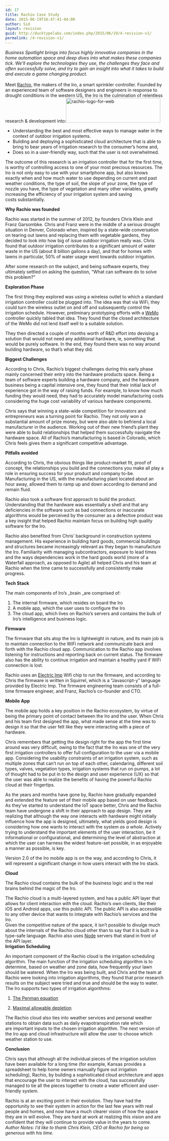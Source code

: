 ```yaml
---
id: 17
title: Rachio Case Study
date: 2015-06-19T16:47:41-04:00
author: Sid
layout: revision
guid: http://ducktypelabs.com/index.php/2015/06/19/4-revision-v1/
permalink: /4-revision-v1/
---
```

<div>
  <div>
    <em>Business Spotlight brings into focus highly innovative companies in the home automation space and deep dives into what makes these companies tick. We’ll explore the technologies they use, the challenges they face and often successfully solve, and try to gain an insight into what it takes to build and execute a game changing product.</em>
  </div>
</div>

<div>
  <em> </em>
</div>

<div>
  <div>
    Meet <a href="http://rachio.com/" target="_blank">Rachio</a>, the makers of the Iro, a smart sprinkler controller. Founded by an experienced team of software designers and engineers in response to drought conditions in the western US, the Iro is the culmination of relentless research & development into:<img class="alignnone size-medium wp-image-16" src="http://ducktypelabs.com/wp-content/uploads/2015/06/rachio-logo-for-web-300x78.png" alt="rachio-logo-for-web" width="300" height="78" srcset="https://ducktypelabs.com/wp-content/uploads/2015/06/rachio-logo-for-web-300x78.png 300w, https://ducktypelabs.com/wp-content/uploads/2015/06/rachio-logo-for-web-1024x265.png 1024w, https://ducktypelabs.com/wp-content/uploads/2015/06/rachio-logo-for-web-698x181.png 698w, https://ducktypelabs.com/wp-content/uploads/2015/06/rachio-logo-for-web.png 1800w" sizes="(max-width: 300px) 100vw, 300px" />
  </div>
  
  <ul>
    <li>
      Understanding the best and most effective ways to manage water in the context of outdoor irrigation systems.
    </li>
    <li>
      Building and deploying a sophisticated cloud architecture that is able to bring to bear years of irrigation research to the consumer&#8217;s home and,
    </li>
    <li>
      Does so in a user-friendly way, such that the user is not overwhelmed.
    </li>
  </ul>
</div>

The outcome of this research is an irrigation controller that for the first time, is worthy of controlling access to one of your most precious resources. The Iro is not only easy to use with your smartphone app, but also knows exactly when and how much water to use depending on current and past weather conditions, the type of soil, the slope of your zone, the type of nozzle you have, the type of vegetation and many other variables, greatly increasing the efficiency of your irrigation system and saving costs substantially.

**Why Rachio was founded**

Rachio was started in the summer of 2012, by founders Chris Klein and Franz Garsombke. Chris and Franz were in the middle of a serious drought situation in Denver, Colorado when, inspired by a state-wide conversation on tearing out lawns and replacing them with vegetable gardens, they decided to look into how big of issue outdoor irrigation really was. Chris found that outdoor irrigation contributes to a significant amount of water waste in the US (about 8 billion gallons a day), and that for homes with lawns in particular, 50% of water usage went towards outdoor irrigation.

After some research on the subject, and being software experts, they ultimately settled on asking the question, &#8220;What can software do to solve this problem?&#8221;

**Exploration Phase**

The first thing they explored was using a wireless outlet to which a standard irrigation controller could be plugged into. The idea was that via WiFi, they could turn the wireless outlet on and off and subsequently control the irrigation schedule. However, preliminary prototyping efforts with a <a href="http://www.belkin.com/us/Products/home-automation/c/wemo-home-automation/" target="_blank">WeMo</a> controller quickly tabled that idea. They found that the closed architecture of the WeMo did not lend itself well to a suitable solution.

They then directed a couple of months worth of R&D effort into devising a solution that would not need any additional hardware, ie, something that would be purely software. In the end, they found there was no way around building hardware, so that&#8217;s what they did.

**Biggest Challenges**

According to Chris, Rachio&#8217;s biggest challenges during this early phase mainly concerned their entry into the hardware products space. Being a team of software experts building a hardware company, and the hardware business being a capital intensive one, they found that their initial lack of experience got in the way of raising funds. For example, to know how much funding they would need, they had to accurately model manufacturing costs considering the huge cost variability of various hardware components.

Chris says that winning a state-wide competition for innovators and entrepreneurs was a turning point for Rachio. They not only won a substantial amount of prize money, but were also able to befriend a local manufacturer in the audience. Working out of their new friend&#8217;s plant they were able to build relationships that helped them successfully navigate the hardware space. All of Rachio&#8217;s manufacturing is based in Colorado, which Chris feels gives them a significant competitive advantage.

**Pitfalls avoided**

According to Chris, the obvious things like product-market fit, proof of concept, the relationships you build and the connections you make all play a role in ensuring success for your product and company to-be. Manufacturing in the US, with the manufacturing plant located about an hour away, allowed them to ramp up and down according to demand and remain fluid.

Rachio also took a software first approach to build the product. Understanding that the hardware was essentially a shell and that any deficiencies in the software such as bad connections or inaccurate algorithms would be perceived by the consumer as a defective product was a key insight that helped Rachio maintain focus on building high quality software for the Iro.

Rachio also benefited from Chris&#8217; background in construction systems management. His experience in building hard goods, commercial buildings and structures became increasingly relevant as they began to manufacture the Iro. Familiarity with managing subcontractors, exposure to lead times and the ways dependencies work in the hard goods world (more of a Waterfall approach, as opposed to Agile) all helped Chris and his team at Rachio when the time came to successfully and consistently make progress.

**Tech Stack**

The main components of Iro&#8217;s _brain _are comprised of:

  1. The internal firmware, which resides on board the Iro
  2. A mobile app, which the user uses to configure the Iro
  3. The cloud app, which lives on Rachio&#8217;s servers and contains the bulk of Iro&#8217;s intelligence and business logic.

**Firmware**

The firmware that sits atop the Iro is lightweight in nature, and its main job is to maintain connection to the WiFi network and communicate back and forth with the Rachio cloud app. Communication to the Rachio app involves listening for instructions and reporting back on current status. The firmware also has the ability to continue irrigation and maintain a healthy yard if WiFi connection is lost.

Rachio uses an <a href="https://electricimp.com/" target="_blank">Electric Imp</a> Wifi chip to run the firmware, and according to Chris the firmware is written in Squirrel, which is a &#8220;Javascript-y&#8221; language provided by Electric Imp. The firmware engineering team consists of a full-time firmware engineer, and Franz, Rachio&#8217;s co-founder and CTO.

**Mobile App**

The mobile app holds a key position in the Rachio ecosystem, by virtue of being the primary point of contact between the Iro and the user. When Chris and his team first designed the app, what made sense at the time was to design it so that the user felt like they were interacting with a piece of hardware.

Chris remembers that getting the design right for the app the first time around was very difficult, owing to the fact that the Iro was one of the very first irrigation controllers to offer full configuration to the user via a mobile app. Considering the usability constraints of an irrigation system, such as multiple zones that can&#8217;t run on top of each other, calendaring, different soil types, valves, vegetation types, irrigation systems that run on pumps, a lot of thought had to be put in to the design and user experience (UX) so that the user was able to realize the benefits of having the powerful Rachio cloud at their fingertips.

As the years and months have gone by, Rachio have gradually expanded and extended the feature set of their mobile app based on user feedback. As they&#8217;ve started to understand the IoT space better, Chris and the Rachio team have undergone a shift in their approach to app design. They are realizing that although the way one interacts with hardware might initially influence how the app is designed, ultimately, what yields good design is considering how one wants to interact with the system _as a_ _whole_. Actively trying to understand the important elements of the user interaction, be it informational or configurational, and determining the level of abstraction at which the user can harness the widest feature-set possible, in as enjoyable a manner as possible, is key.

Version 2.0 of the Iro mobile app is on the way, and according to Chris, it will represent a significant change in how users interact with the Iro stack.

**Cloud**

The Rachio cloud contains the bulk of the business logic and is the real brains behind the magic of the Iro.

<div>
  The Rachio cloud is a multi-layered system, and has a public API layer that allows for client interaction with the cloud. Rachio&#8217;s own clients, like their iOS and Android apps, use this public API. The public API is also accessible to any other device that wants to integrate with Rachio&#8217;s services and the Iro.
</div>

<div>
</div>

<div>
  Given the competitive nature of the space, it isn&#8217;t possible to divulge much about the internals of the Rachio cloud other than to say that it is built in a type-safe language. Rachio also uses <a href="https://nodejs.org/" target="_blank">Node</a> servers that stand in front of the API layer.
</div>

<div>
</div>

<div>
  <strong>Irrigation Scheduling</strong>
</div>

An important component of the Rachio cloud is the irrigation scheduling algorithm. The main function of the irrigation scheduling algorithm is to determine, based on weather and zone data, how frequently your lawn should be watered. When the Iro was being built, and Chris and the team at Rachio were looking into irrigation algorithms, they found that prior research results on the subject were tried and true and should be the way to water. The Iro supports two types of irrigation algorithms:

1) <a href="https://en.wikipedia.org/wiki/Penman_equation" target="_blank">The Penman equation</a>

2) <a href="http://waterquality.montana.edu/docs/irrigation/depletion.shtml" target="_blank">Maximal allowable depletion</a>

The Rachio cloud also ties into weather services and personal weather stations to obtain data such as daily evapotranspiration rate which are important inputs to the chosen irrigation algorithm. The next version of the Iro app and cloud infrastructure will allow the user to choose which weather station to use.

**Conclusion**

Chris says that although all the individual pieces of the irrigation solution have been available for a long time (for example, Kansas provides a spreadsheet to help home owners manually figure out irrigation scheduling), Rachio, by building a sophisticated cloud architecture and apps that encourage the user to interact with the cloud, has successfully managed to tie all the pieces together to create a water efficient and user-friendly system.

<div>
  Rachio is at an exciting point in their evolution. They have had the opportunity to see their system in action for the last few years with real people and homes, and now have a much clearer vision of how the space they are in will evolve. They are hard at work at realizing this vision and are confident that they will continue to provide value in the years to come.
</div>

<div>
</div>

<div>
  <em>Author Notes: I&#8217;d like to thank Chris Klein, CEO at Rachio for being so generous with his time. </em>
</div>